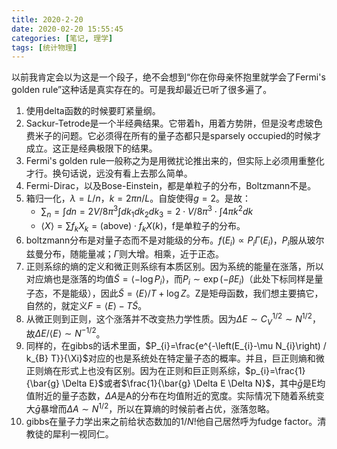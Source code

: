 ```yaml
---
title: 2020-2-20
date: 2020-02-20 15:55:45
categories: [笔记, 理学]
tags: [统计物理]
---
```


以前我肯定会以为这是一个段子，绝不会想到“你在你母亲怀抱里就学会了Fermi's golden rule”这种话是真实存在的。可是我却最近已听了很多遍了。

<!--more-->

1. 使用delta函数的时候要盯紧量纲。
2. Sackur-Tetrode是一个半经典结果。它带着h，用着方势阱，但是没考虑玻色费米子的问题。它必须得在所有的量子态都只是sparsely occupied的时候才成立。这正是经典极限下的结果。
3. Fermi's golden rule一般称之为是用微扰论推出来的，但实际上必须用重整化才行。换句话说，远没有看上去那么简单。
4. Fermi-Dirac，以及Bose-Einstein，都是单粒子的分布，Boltzmann不是。
5. 箱归一化，$\lambda = L/n$，$k=2\pi n/L$。自旋使得$g=2$。是故：
   - $\sum_n = \int dn = 2V/8\pi^3\int dk_1dk_2dk_3=2\cdot V/8\pi^3\cdot\int4\pi k^2dk$
   - $\langle X\rangle = \sum f_kX_k = \text{(above)}\cdot f_kX(k)$，f是单粒子的分布。
6. boltzmann分布是对量子态而不是对能级的分布。$f\left(E_{i}\right) \propto P_{i} \Gamma\left(E_{i}\right)$，$P_i$服从玻尔兹曼分布，随能量减；$\Gamma$则大增。相乘，近于正态。
7. 正则系综的熵的定义和微正则系综有本质区别。因为系统的能量在涨落，所以对应熵也是涨落的均值$\tilde{S}=\langle-\log P_i\rangle$，而$P_i\sim\exp(-\beta E_i)$（此处下标同样是量子态，不是能级），因此$\tilde{S}=\langle E\rangle/T+\log Z$。Z是矩母函数，我们想主要搞它，自然的，就定义$F=\langle E\rangle -T\tilde{S}$。
8. 从微正则到正则，这个涨落并不改变热力学性质。因为$\Delta E\sim C_V^{1/2}\sim N^{1/2}$，故$\Delta E/\langle E\rangle\sim N^{-1/2}$。
9. 同样的，在gibbs的话术里面，$P_{i}=\frac{e^{-\left(E_{i}-\mu N_{i}\right) / k_{B} T}}{\Xi}$对应的也是系统处在特定量子态的概率。并且，巨正则熵和微正则熵在形式上也没有区别。因为在正则和巨正则系综，$p_{i}=\frac{1}{\bar{g} \Delta E}$或者$\frac{1}{\bar{g} \Delta E \Delta N}$，其中$\bar g$是E均值附近的量子态数，$\Delta A$是A的分布在均值附近的宽度。实际情况下随着系统变大$\bar g$暴增而$\Delta A\sim N^{1/2}$，所以在算熵的时候前者占优，涨落忽略。
10. gibbs在量子力学出来之前给状态数加的$1/N!$他自己居然呼为fudge factor。清教徒的犀利一视同仁。
